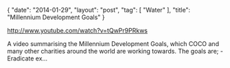 {
   "date": "2014-01-29",
   "layout": "post",
   "tag": [
      "Water"
   ],
   "title": "Millennium Development Goals"
}

http://www.youtube.com/watch?v=tQwPr9PRkws  

A video summarising the Millennium Development Goals, which COCO and many other charities around the world are working towards. The goals are; - Eradicate ex...